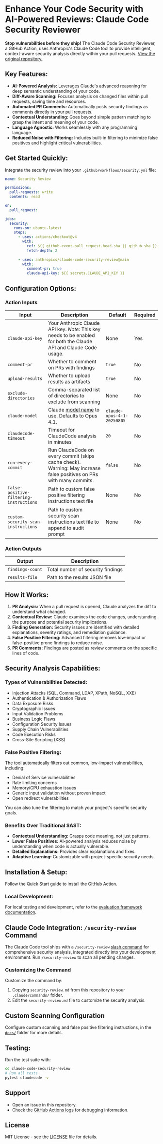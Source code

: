 # Enhance Your Code Security with AI-Powered Reviews: Claude Code Security Reviewer

**Stop vulnerabilities before they ship!** The Claude Code Security Reviewer, a GitHub Action, uses Anthropic's Claude Code tool to provide intelligent, context-aware security analysis directly within your pull requests. [View the original repository.](https://github.com/anthropics/claude-code-security-review)

## Key Features:

*   **AI-Powered Analysis:** Leverages Claude's advanced reasoning for deep semantic understanding of your code.
*   **Diff-Aware Scanning:** Focuses analysis on changed files within pull requests, saving time and resources.
*   **Automated PR Comments:** Automatically posts security findings as comments directly in your pull requests.
*   **Contextual Understanding:** Goes beyond simple pattern matching to grasp the intent and meaning of your code.
*   **Language Agnostic:** Works seamlessly with any programming language.
*   **Reduced Noise with Filtering:** Includes built-in filtering to minimize false positives and highlight critical vulnerabilities.

## Get Started Quickly:

Integrate the security review into your `.github/workflows/security.yml` file:

```yaml
name: Security Review

permissions:
  pull-requests: write
  contents: read

on:
  pull_request:

jobs:
  security:
    runs-on: ubuntu-latest
    steps:
      - uses: actions/checkout@v4
        with:
          ref: ${{ github.event.pull_request.head.sha || github.sha }}
          fetch-depth: 2
      
      - uses: anthropics/claude-code-security-review@main
        with:
          comment-pr: true
          claude-api-key: ${{ secrets.CLAUDE_API_KEY }}
```

## Configuration Options:

### Action Inputs

| Input                       | Description                                                                                                                                | Default                   | Required |
| --------------------------- | ------------------------------------------------------------------------------------------------------------------------------------------ | ------------------------- | -------- |
| `claude-api-key`            | Your Anthropic Claude API key.  *Note*: This key needs to be enabled for both the Claude API and Claude Code usage.                         | None                      | Yes      |
| `comment-pr`                | Whether to comment on PRs with findings                                                                                                    | `true`                    | No       |
| `upload-results`            | Whether to upload results as artifacts                                                                                                     | `true`                    | No       |
| `exclude-directories`       | Comma-separated list of directories to exclude from scanning                                                                              | None                      | No       |
| `claude-model`              | Claude [model name](https://docs.anthropic.com/en/docs/about-claude/models/overview#model-names) to use. Defaults to Opus 4.1.              | `claude-opus-4-1-20250805` | No       |
| `claudecode-timeout`        | Timeout for ClaudeCode analysis in minutes                                                                                                 | `20`                      | No       |
| `run-every-commit`          | Run ClaudeCode on every commit (skips cache check). Warning: May increase false positives on PRs with many commits.                         | `false`                   | No       |
| `false-positive-filtering-instructions` | Path to custom false positive filtering instructions text file                                                                 | None                      | No       |
| `custom-security-scan-instructions` | Path to custom security scan instructions text file to append to audit prompt                                                            | None                      | No       |

### Action Outputs

| Output          | Description                          |
| --------------- | ------------------------------------ |
| `findings-count` | Total number of security findings |
| `results-file`    | Path to the results JSON file       |

## How it Works:

1.  **PR Analysis:** When a pull request is opened, Claude analyzes the diff to understand what changed.
2.  **Contextual Review:** Claude examines the code changes, understanding the purpose and potential security implications.
3.  **Finding Generation:** Security issues are identified with detailed explanations, severity ratings, and remediation guidance.
4.  **False Positive Filtering:** Advanced filtering removes low-impact or false-positive prone findings to reduce noise.
5.  **PR Comments:** Findings are posted as review comments on the specific lines of code.

## Security Analysis Capabilities:

### Types of Vulnerabilities Detected:

*   Injection Attacks (SQL, Command, LDAP, XPath, NoSQL, XXE)
*   Authentication & Authorization Flaws
*   Data Exposure Risks
*   Cryptographic Issues
*   Input Validation Problems
*   Business Logic Flaws
*   Configuration Security Issues
*   Supply Chain Vulnerabilities
*   Code Execution Risks
*   Cross-Site Scripting (XSS)

### False Positive Filtering:

The tool automatically filters out common, low-impact vulnerabilities, including:

*   Denial of Service vulnerabilities
*   Rate limiting concerns
*   Memory/CPU exhaustion issues
*   Generic input validation without proven impact
*   Open redirect vulnerabilities

You can also tune the filtering to match your project's specific security goals.

### Benefits Over Traditional SAST:

*   **Contextual Understanding:** Grasps code meaning, not just patterns.
*   **Lower False Positives:** AI-powered analysis reduces noise by understanding when code is actually vulnerable.
*   **Detailed Explanations:** Provides clear explanations and fixes.
*   **Adaptive Learning:** Customizable with project-specific security needs.

## Installation & Setup:

Follow the Quick Start guide to install the GitHub Action.

### Local Development:

For local testing and development, refer to the [evaluation framework documentation](claudecode/evals/README.md).

## Claude Code Integration: `/security-review` Command

The Claude Code tool ships with a `/security-review` [slash command](https://docs.anthropic.com/en/docs/claude-code/slash-commands) for comprehensive security analysis, integrated directly into your development environment. Run `/security-review` to scan all pending changes.

### Customizing the Command

Customize the command by:

1.  Copying `security-review.md` from this repository to your `.claude/commands/` folder.
2.  Edit the `security-review.md` file to customize the security analysis.

## Custom Scanning Configuration

Configure custom scanning and false positive filtering instructions, in the [`docs/`](docs/) folder for more details.

## Testing:

Run the test suite with:

```bash
cd claude-code-security-review
# Run all tests
pytest claudecode -v
```

## Support

*   Open an issue in this repository.
*   Check the [GitHub Actions logs](https://docs.github.com/en/actions/monitoring-and-troubleshooting-workflows/viewing-workflow-run-history) for debugging information.

## License

MIT License - see the [LICENSE](LICENSE) file for details.